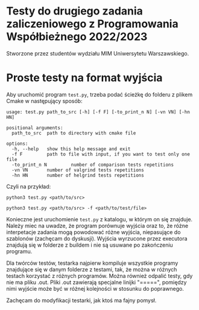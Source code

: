 # Testy do drugiego zadania zaliczeniowego z Programowania Współbieżnego 2022/2023

Stworzone przez studentów wydziału MIM Uniwersytetu Warszawskiego.

# Proste testy na format wyjścia

Aby uruchomić program `test.py`, trzeba podać ścieżkę do folderu z plikem Cmake w następujący sposób:
```
usage: test.py path_to_src [-h] [-f F] [-to_print_n N] [-vn VN] [-hn HN]

positional arguments:
  path_to_src  path to directory with cmake file

options:
  -h, --help   show this help message and exit
  -f F         path to file with input, if you want to test only one file
  -to_print_n N         number of comparison tests repetitions
  -vn VN       number of valgrind tests repetitions
  -hn HN       number of helgrind tests repetitions
```

Czyli na przykład:

```python3 test.py <path/to/src>```

```python3 test.py <path/to/src> -f <path/to/test/file>```

Konieczne jest uruchomienie `test.py` z katalogu, w którym on się znajduje. Należy miec na uwadze, że program porównuje wyjścia oraz to, że różne interpetacje zadania mogą powodować różne wyjścia, niepasujące do szablonów (zachęcam do dyskusji). Wyjścia wyrzucone przez executora znajdują się w folderze z buildem i nie są usuwane po zakończeniu programu.

Dla twórców testów, testarka najpierw kompiluje wszystkie programy znajdujące się w danym folderze z testami, tak, że można w różnych testach korzystać z różnych programów. Można również odpalić testy, gdy nie ma pliku .out. Pliki .out zawierają specjalne linijki "=====", pomiędzy nimi wyjście może być w różnej kolejności w stosunku do poprawnego.

Zachęcam do modyfikacji testarki, jak ktoś ma fajny pomysł.
